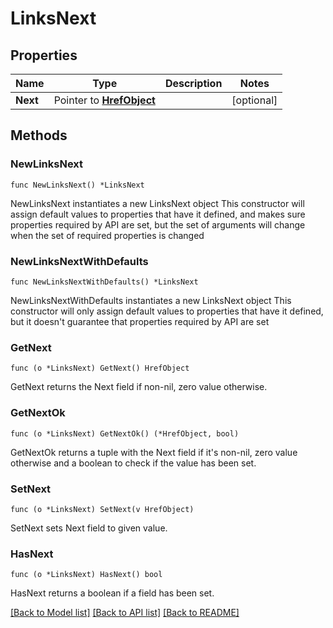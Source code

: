 # LinksNext

## Properties

Name | Type | Description | Notes
------------ | ------------- | ------------- | -------------
**Next** | Pointer to [**HrefObject**](HrefObject.md) |  | [optional] 

## Methods

### NewLinksNext

`func NewLinksNext() *LinksNext`

NewLinksNext instantiates a new LinksNext object
This constructor will assign default values to properties that have it defined,
and makes sure properties required by API are set, but the set of arguments
will change when the set of required properties is changed

### NewLinksNextWithDefaults

`func NewLinksNextWithDefaults() *LinksNext`

NewLinksNextWithDefaults instantiates a new LinksNext object
This constructor will only assign default values to properties that have it defined,
but it doesn't guarantee that properties required by API are set

### GetNext

`func (o *LinksNext) GetNext() HrefObject`

GetNext returns the Next field if non-nil, zero value otherwise.

### GetNextOk

`func (o *LinksNext) GetNextOk() (*HrefObject, bool)`

GetNextOk returns a tuple with the Next field if it's non-nil, zero value otherwise
and a boolean to check if the value has been set.

### SetNext

`func (o *LinksNext) SetNext(v HrefObject)`

SetNext sets Next field to given value.

### HasNext

`func (o *LinksNext) HasNext() bool`

HasNext returns a boolean if a field has been set.


[[Back to Model list]](../README.md#documentation-for-models) [[Back to API list]](../README.md#documentation-for-api-endpoints) [[Back to README]](../README.md)


